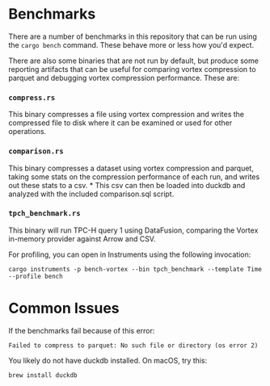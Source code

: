 # Benchmarks

There are a number of benchmarks in this repository that can be run using the `cargo bench` command. These behave more
or less how you'd expect.

There are also some binaries that are not run by default, but produce some reporting artifacts that can be useful for comparing vortex compression to parquet and debugging vortex compression performance. These are:

### `compress.rs`

This binary compresses a file using vortex compression and writes the compressed file to disk where it can be examined or used for other operations.

### `comparison.rs`

This binary compresses a dataset using vortex compression and parquet, taking some stats on the compression performance of each run, and writes out these stats to a csv.
    * This csv can then be loaded into duckdb and analyzed with the included comparison.sql script.

### `tpch_benchmark.rs`

This binary will run TPC-H query 1 using DataFusion, comparing the Vortex in-memory provider against Arrow and CSV.

For profiling, you can open in Instruments using the following invocation:

```
cargo instruments -p bench-vortex --bin tpch_benchmark --template Time --profile bench
```

# Common Issues

If the benchmarks fail because of this error:

```
Failed to compress to parquet: No such file or directory (os error 2)
```

You likely do not have duckdb installed. On macOS, try this:

```
brew install duckdb
```
